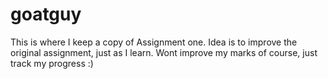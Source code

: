 # goatguy

This is where I keep a copy of Assignment one. Idea is to improve the original assignment, just as I learn. Wont improve my marks of course, just track my progress :)
